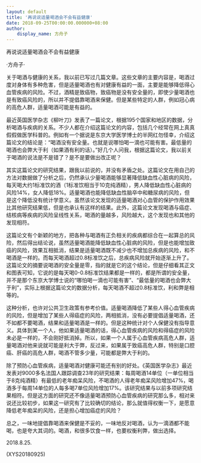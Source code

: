 ```yaml
---
layout: default
title: '再说说适量喝酒会不会有益健康'
date: 2018-09-25T00:00:00.000000+08:00
author:
    display_name: 方舟子
---
```


再说说适量喝酒会不会有益健康

·方舟子·

关于喝酒与健康的关系，我以前已写过几篇文章。这些文章的主要内容是，喝酒过度对身体有多种危害，但是适量喝酒也有对健康有益的一面，主要是能够降低得心血管疾病的风险。不过，酒精是致癌物，致癌物是没有安全量的，即使少量喝酒也是有致癌风险的，所以并不提倡靠喝酒来保健。但是某些特定的人群，例如冠心病的高危人群，适量喝酒可能是有益的。

最近英国医学杂志《柳叶刀》发表了一篇论文，根据195个国家和地区的数据，分析喝酒与疾病的关系。不少人都在介绍这篇论文的内容，包括几个经常在网上真真假假做医学科普的。例如有一个据说是东京大学医学博士的半网红勿怪幸，介绍这篇论文的结论是：“喝酒没有安全量。也就是说哪怕喝一滴也可能有害。最低量的喝酒也会弊大于利（如果酒有利的话）。”好几个人问我，根据这篇论文，我以前关于喝酒的说法是不是错了？是不是要做出改正呢？

其实这篇论文的研究结果，跟我以前说的，并没有矛盾之处。这篇论文在用自己的方法对数据做了分析之后，仍然承认少量喝酒能够显著降低缺血性心脏病的风险，每天喝大约1标准饮的酒（1标准饮相当于10克纯酒精），男人降低缺血性心脏病的风险14%，女人降低18%。适量喝酒也能降低缺血性脑卒中和糖尿病的风险，但是这个降低没有统计学意义。虽然该论文发现的适量喝酒对心血管的保护作用效果比其他研究结果低，但是也承认有这样的结果。此外，这篇论文发现喝酒与癌症、结核病等疾病的风险呈线性关系，喝酒的量越多，风险越大，这个发现也和其他的发现相符。

这篇论文有个新颖的地方，把各种与喝酒有正负相关的疾病都综合在一起算总的风险，然后得出结论说，虽然适量喝酒能降低缺血性心脏病的风险，但是也能增加致癌的风险，效果互相抵消，结果是适量喝酒既不减少也不增加总疾病的风险，和不喝酒是一样的。而每天喝酒超过0.8标准饮之后，总疾病风险就开始逐渐上升了。这篇论文的摘要说喝酒的安全量是零，指的就是它的这个结论，但是仔细看其正文和图表可知，它说的是每天喝0-0.8标准饮结果都是一样的，都是所谓的安全量，并不是那个东京大学博士说的“哪怕喝一滴也可能有害”、“最低量的喝酒也会弊大于利”，实际上根据这篇论文的数据分析，每天喝酒不超过0.8标准饮，利和弊是相等的。

这种分析，也许对公共卫生政策有参考价值。适量喝酒降低了某些人得心血管疾病的风险，但是增加了某些人得癌症的风险，两相抵消，没有必要提倡适量喝酒，还不如都不要喝酒，结果和适量喝酒是一样的。但是这种统计对个人保健没有指导意义。具体到某一个人，他如果适量喝酒的话，得心血管疾病的风险和得癌症的风险未必是一样的，不会刚好抵消掉。所以，如果一个人属于心血管疾病高危人群，适量喝酒对他来说就可能是利大于弊，反过来，如果属于致癌高危人群，特别是口腔癌、肝癌的高危人群，喝酒不管多少量，可能都是弊大于利的。

除了预防心血管疾病，适量喝酒对健康可能还有别的好处。《英国医学杂志》最近发表对9000多名法国人跟踪调查23年的研究结果：每周喝酒14单位（一单位相当于8克纯酒精）有最低的老年痴呆风险，不喝酒的人得老年痴呆风险增加47%，喝酒多于每周14单位的人每多喝7单位风险增加17%。该研究结果与以前多项研究结果相符。但是这方面的研究还不像适量喝酒预防心血管疾病的研究那么多，相对来说还比较初步，如果这一研究有了比较确切的结论，那么就值得权衡一下，是愿意降低老年痴呆的风险，还是担心增加癌症的风险？

总之，一味地提倡靠喝酒来保健是不妥的，一味地反对喝酒，认为一滴酒都不能喝，也是夸大其词的。喝酒，和很多饮食一样，也要权衡利弊，做出选择。

2018.8.25.

(XYS20180925)


